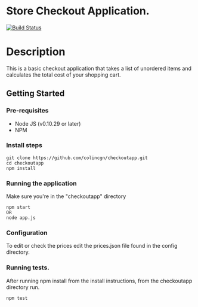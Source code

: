 # Store Checkout Application.
[![Build Status](https://travis-ci.org/colincgn/checkoutapp.svg?branch=master)](https://travis-ci.org/colincgn/checkoutapp)
# Description

This is a basic checkout application that takes a list of unordered items and calculates the total cost of your shopping cart.

## Getting Started

### Pre-requisites
 * Node JS (v0.10.29 or later)
 * NPM

### Install steps
```
git clone https://github.com/colincgn/checkoutapp.git
cd checkoutapp
npm install
```

### Running the application
Make sure you're in the "checkoutapp" directory
```
npm start
OR
node app.js
```

### Configuration
To edit or check the prices edit the prices.json file found in the config directory.

### Running tests.
After running npm install from the install instructions, from the checkoutapp directory run.
```
npm test
```

